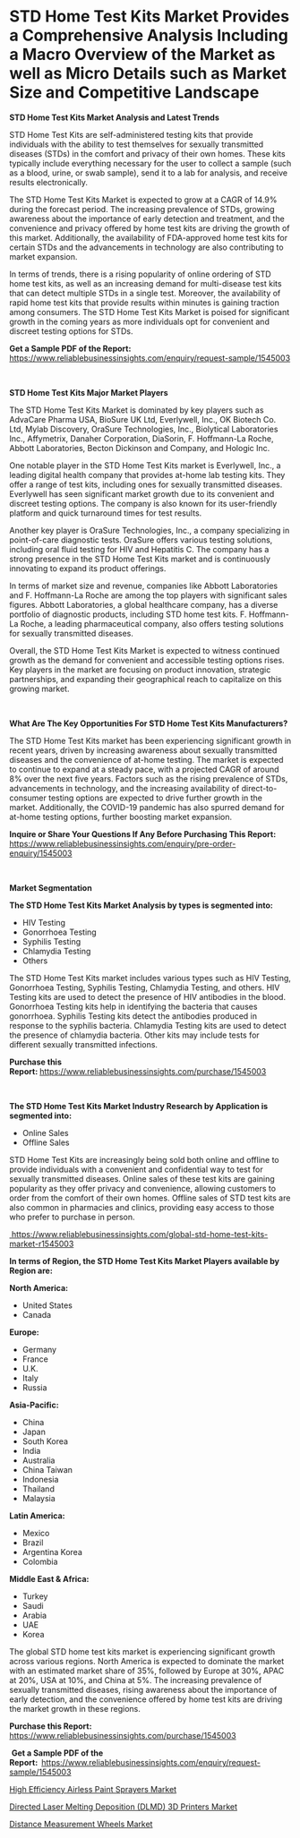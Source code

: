 <p><h1>STD Home Test Kits Market Provides a Comprehensive Analysis Including a Macro Overview of the Market as well as Micro Details such as Market Size and Competitive Landscape</h1></p><p><strong>STD Home Test Kits Market Analysis and Latest Trends</strong></p>
<p><p>STD Home Test Kits are self-administered testing kits that provide individuals with the ability to test themselves for sexually transmitted diseases (STDs) in the comfort and privacy of their own homes. These kits typically include everything necessary for the user to collect a sample (such as a blood, urine, or swab sample), send it to a lab for analysis, and receive results electronically. </p><p>The STD Home Test Kits Market is expected to grow at a CAGR of 14.9% during the forecast period. The increasing prevalence of STDs, growing awareness about the importance of early detection and treatment, and the convenience and privacy offered by home test kits are driving the growth of this market. Additionally, the availability of FDA-approved home test kits for certain STDs and the advancements in technology are also contributing to market expansion.</p><p>In terms of trends, there is a rising popularity of online ordering of STD home test kits, as well as an increasing demand for multi-disease test kits that can detect multiple STDs in a single test. Moreover, the availability of rapid home test kits that provide results within minutes is gaining traction among consumers. The STD Home Test Kits Market is poised for significant growth in the coming years as more individuals opt for convenient and discreet testing options for STDs.</p></p>
<p><strong>Get a Sample PDF of the Report:&nbsp;</strong> <a href="https://www.reliablebusinessinsights.com/enquiry/request-sample/1545003">https://www.reliablebusinessinsights.com/enquiry/request-sample/1545003</a></p>
<p>&nbsp;</p>
<p><strong>STD Home Test Kits Major Market Players</strong></p>
<p><p>The STD Home Test Kits Market is dominated by key players such as AdvaCare Pharma USA, BioSure UK Ltd, Everlywell, Inc., OK Biotech Co. Ltd, Mylab Discovery, OraSure Technologies, Inc., Biolytical Laboratories Inc., Affymetrix, Danaher Corporation, DiaSorin, F. Hoffmann-La Roche, Abbott Laboratories, Becton Dickinson and Company, and Hologic Inc.</p><p>One notable player in the STD Home Test Kits market is Everlywell, Inc., a leading digital health company that provides at-home lab testing kits. They offer a range of test kits, including ones for sexually transmitted diseases. Everlywell has seen significant market growth due to its convenient and discreet testing options. The company is also known for its user-friendly platform and quick turnaround times for test results.</p><p>Another key player is OraSure Technologies, Inc., a company specializing in point-of-care diagnostic tests. OraSure offers various testing solutions, including oral fluid testing for HIV and Hepatitis C. The company has a strong presence in the STD Home Test Kits market and is continuously innovating to expand its product offerings.</p><p>In terms of market size and revenue, companies like Abbott Laboratories and F. Hoffmann-La Roche are among the top players with significant sales figures. Abbott Laboratories, a global healthcare company, has a diverse portfolio of diagnostic products, including STD home test kits. F. Hoffmann-La Roche, a leading pharmaceutical company, also offers testing solutions for sexually transmitted diseases.</p><p>Overall, the STD Home Test Kits Market is expected to witness continued growth as the demand for convenient and accessible testing options rises. Key players in the market are focusing on product innovation, strategic partnerships, and expanding their geographical reach to capitalize on this growing market.</p></p>
<p>&nbsp;</p>
<p><strong>What Are The Key Opportunities For STD Home Test Kits Manufacturers?</strong></p>
<p><p>The STD Home Test Kits market has been experiencing significant growth in recent years, driven by increasing awareness about sexually transmitted diseases and the convenience of at-home testing. The market is expected to continue to expand at a steady pace, with a projected CAGR of around 8% over the next five years. Factors such as the rising prevalence of STDs, advancements in technology, and the increasing availability of direct-to-consumer testing options are expected to drive further growth in the market. Additionally, the COVID-19 pandemic has also spurred demand for at-home testing options, further boosting market expansion.</p></p>
<p><strong>Inquire or Share Your Questions If Any Before Purchasing This Report:</strong> <a href="https://www.reliablebusinessinsights.com/enquiry/pre-order-enquiry/1545003">https://www.reliablebusinessinsights.com/enquiry/pre-order-enquiry/1545003</a></p>
<p>&nbsp;</p>
<p><strong>Market Segmentation</strong></p>
<p><strong>The STD Home Test Kits Market Analysis by types is segmented into:</strong></p>
<p><ul><li>HIV Testing</li><li>Gonorrhoea Testing</li><li>Syphilis Testing</li><li>Chlamydia Testing</li><li>Others</li></ul></p>
<p><p>The STD Home Test Kits market includes various types such as HIV Testing, Gonorrhoea Testing, Syphilis Testing, Chlamydia Testing, and others. HIV Testing kits are used to detect the presence of HIV antibodies in the blood. Gonorrhoea Testing kits help in identifying the bacteria that causes gonorrhoea. Syphilis Testing kits detect the antibodies produced in response to the syphilis bacteria. Chlamydia Testing kits are used to detect the presence of chlamydia bacteria. Other kits may include tests for different sexually transmitted infections.</p></p>
<p><strong>Purchase this Report:&nbsp;</strong><a href="https://www.reliablebusinessinsights.com/purchase/1545003">https://www.reliablebusinessinsights.com/purchase/1545003</a></p>
<p>&nbsp;</p>
<p><strong>The STD Home Test Kits Market Industry Research by Application is segmented into:</strong></p>
<p><ul><li>Online Sales</li><li>Offline Sales</li></ul></p>
<p><p>STD Home Test Kits are increasingly being sold both online and offline to provide individuals with a convenient and confidential way to test for sexually transmitted diseases. Online sales of these test kits are gaining popularity as they offer privacy and convenience, allowing customers to order from the comfort of their own homes. Offline sales of STD test kits are also common in pharmacies and clinics, providing easy access to those who prefer to purchase in person.</p></p>
<p><a href="https://www.reliablebusinessinsights.com/global-std-home-test-kits-market-r1545003">&nbsp;https://www.reliablebusinessinsights.com/global-std-home-test-kits-market-r1545003</a></p>
<p><strong>In terms of Region, the STD Home Test Kits Market Players available by Region are:</strong></p>
<p>
    <p> <strong> North America: </strong>
        <ul>
            <li>United States</li>
            <li>Canada</li>
        </ul>
        </p> 
    <p> <strong> Europe: </strong>
        <ul>
            <li>Germany</li>
            <li>France</li>
            <li>U.K.</li>
            <li>Italy</li>
            <li>Russia</li>
        </ul>
        </p> 
    <p> <strong> Asia-Pacific: </strong>
        <ul>
            <li>China</li>
            <li>Japan</li>
            <li>South Korea</li>
            <li>India</li>
            <li>Australia</li>
            <li>China Taiwan</li>
            <li>Indonesia</li>
            <li>Thailand</li>
            <li>Malaysia</li>
        </ul>
        </p> 
    <p> <strong> Latin America: </strong>
        <ul>
            <li>Mexico</li>
            <li>Brazil</li>
            <li>Argentina Korea</li>
            <li>Colombia</li>
        </ul>
        </p> 
    <p> <strong> Middle East & Africa: </strong>
        <ul>
            <li>Turkey</li>
            <li>Saudi</li>
            <li>Arabia</li>
            <li>UAE</li>
            <li>Korea</li>
        </ul>
    </p>
    </p>
<p><p>The global STD home test kits market is experiencing significant growth across various regions. North America is expected to dominate the market with an estimated market share of 35%, followed by Europe at 30%, APAC at 20%, USA at 10%, and China at 5%. The increasing prevalence of sexually transmitted diseases, rising awareness about the importance of early detection, and the convenience offered by home test kits are driving the market growth in these regions.</p></p>
<p><strong>Purchase this Report: </strong><a href="https://www.reliablebusinessinsights.com/purchase/1545003">https://www.reliablebusinessinsights.com/purchase/1545003</a></p>
<p>&nbsp;<strong>Get a Sample PDF of the Report:&nbsp;&nbsp;</strong><a href="https://www.reliablebusinessinsights.com/enquiry/request-sample/1545003">https://www.reliablebusinessinsights.com/enquiry/request-sample/1545003</a></p>
<p><strong></strong></p>
<p><p><a href="https://github.com/juancolorado15/Market-Research-Report-List-3/blob/main/high-efficiency-airless-paint-sprayers-market.md">High Efficiency Airless Paint Sprayers Market</a></p><p><a href="https://github.com/BryceTownsendr/Market-Research-Report-List-5/blob/main/directed-laser-melting-deposition-dlmd-3d-printers-market.md">Directed Laser Melting Deposition (DLMD) 3D Printers Market</a></p><p><a href="https://github.com/mahnoor2003/Market-Research-Report-List-5/blob/main/distance-measurement-wheels-market.md">Distance Measurement Wheels Market</a></p></p>